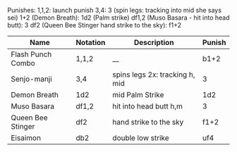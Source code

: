 Punishes:
1,1,2: launch punish
 3,4: 3  (spin legs: tracking into mid she says sei)
1+2 (Demon Breath): 1d2 (Palm strike)
df1,2 (Muso Basara - hit into head butt): 3
df2 (Queen Bee Stinger hand strike to the sky): f1+2

| Name              | Notation | Description                    | Punish |
| ----------------- | -------- | ------------------------------ | ------ |
| Flash Punch Combo | 1,1,2    | __                             | b1+2   |
| Senjo-manji       | 3,4      | spins legs 2x: tracking h, mid | 3      |
| Demon Breath      | 1d2      | mid Palm Strike                | 1d2    |
| Muso Basara       | df1,2    | hit into head butt h,m         | 3      |
| Queen Bee Stinger | df2      | hand strike to the sky         | f1+2   |
| Eisaimon          | db2      | double low strike              | uf4    |
